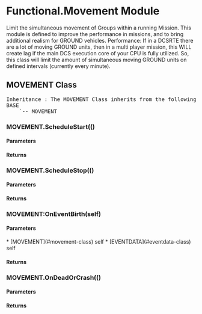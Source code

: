 # Functional.Movement Module
Limit the simultaneous movement of Groups within a running Mission.
This module is defined to improve the performance in missions, and to bring additional realism for GROUND vehicles.
Performance: If in a DCSRTE there are a lot of moving GROUND units, then in a multi player mission, this WILL create lag if
the main DCS execution core of your CPU is fully utilized. So, this class will limit the amount of simultaneous moving GROUND units
on defined intervals (currently every minute).
## MOVEMENT Class
<pre>
Inheritance : The MOVEMENT Class inherits from the following parents :
BASE
	`-- MOVEMENT
</pre>


### MOVEMENT.ScheduleStart(()

<h4> Parameters </h4>
<h4> Returns </h4>

### MOVEMENT.ScheduleStop(()

<h4> Parameters </h4>
<h4> Returns </h4>

### MOVEMENT:OnEventBirth(self)

<h4> Parameters </h4>
* [MOVEMENT](#movement-class)
self
* [EVENTDATA](#eventdata-class) self

<h4> Returns </h4>

### MOVEMENT.OnDeadOrCrash(()

<h4> Parameters </h4>
<h4> Returns </h4>


